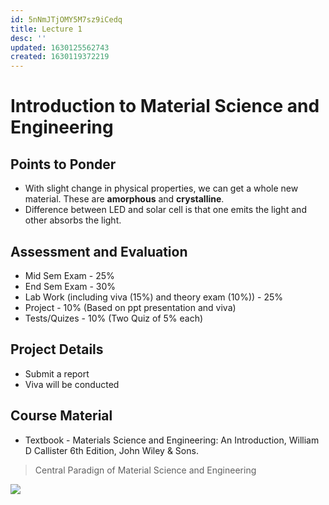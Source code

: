 ```yaml
---
id: 5nNmJTjOMY5M7sz9iCedq
title: Lecture 1
desc: ''
updated: 1630125562743
created: 1630119372219
---
```


# Introduction to Material Science and Engineering

## Points to Ponder
* With slight change in physical properties, we can get a whole new material. These are **amorphous** and **crystalline**.
* Difference between LED and solar cell is that one emits the light and other absorbs the light.

## Assessment and Evaluation
* Mid Sem Exam - 25%
* End Sem Exam - 30%
* Lab Work (including viva (15%) and theory exam (10%)) - 25%
* Project - 10% (Based on ppt presentation and viva)
* Tests/Quizes - 10% (Two Quiz of 5% each)

## Project Details
* Submit a report
* Viva will be conducted

## Course Material
* Textbook - Materials Science and Engineering: An Introduction, William D Callister 6th Edition, John Wiley & Sons.

> Central Paradign of Material Science and Engineering

![](/assets/images/2021-08-28-10-09-21.png)
